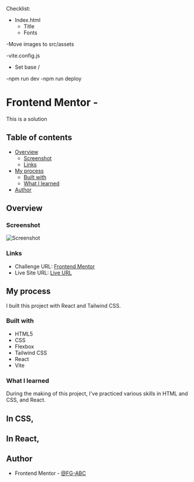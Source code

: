 Checklist:
- Index.html
  - Title
  - Fonts

-Move images to src/assets

-vite.config.js
  - Set base /<NameOfRepository>

-npm run dev
-npm run deploy

# Frontend Mentor - 
This is a solution  

## Table of contents

- [Overview](#overview)
  - [Screenshot](#screenshot)
  - [Links](#links)
- [My process](#my-process)
  - [Built with](#built-with)
  - [What I learned](#what-i-learned)
- [Author](#author)

## Overview

### Screenshot

![Screenshot](./Screenshot.jpeg)

### Links

- Challenge URL:  [Frontend Mentor]()
- Live Site URL: [Live URL](https://fg-abc.github.io/FEM-/)

## My process
I built this project with React and Tailwind CSS.

### Built with

- HTML5
- CSS
- Flexbox
- Tailwind CSS
- React
- Vite

### What I learned

During the making of this project, I've practiced various skills in HTML and CSS, and React.

In CSS,
- 

In React,
- 


## Author

- Frontend Mentor - [@FG-ABC](https://www.frontendmentor.io/profile/FG-ABC)


